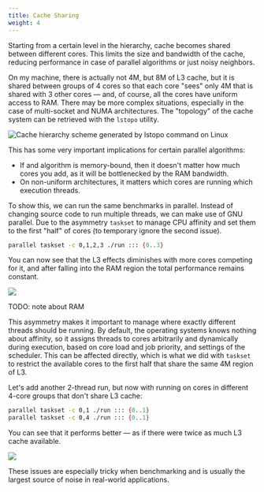 ```yaml
---
title: Cache Sharing
weight: 4
---
```


Starting from a certain level in the hierarchy, cache becomes shared between different cores. This limits the size and bandwidth of the cache, reducing performance in case of parallel algorithms or just noisy neighbors.

On my machine, there is actually not 4M, but 8M of L3 cache, but it is shared between groups of 4 cores so that each core "sees" only 4M that is shared with 3 other cores — and, of course, all the cores have uniform access to RAM. There may be more complex situations, especially in the case of multi-socket and NUMA architectures. The "topology" of the cache system can be retrieved with the `lstopo` utility.

![Cache hierarchy scheme generated by lstopo command on Linux](../img/lstopo.png)

This has some very important implications for certain parallel algorithms:

- If and algorithm is memory-bound, then it doesn't matter how much cores you add, as it will be bottlenecked by the RAM bandwidth.
- On non-uniform architectures, it matters which cores are running which execution threads.

To show this, we can run the same benchmarks in parallel. Instead of changing source code to run multiple threads, we can make use of GNU parallel. Due to the asymmetry `taskset` to manage CPU affinity and set them to the first "half" of cores (to temporary ignore the second issue).

```bash
parallel taskset -c 0,1,2,3 ./run ::: {0..3}
```

You can now see that the L3 effects diminishes with more cores competing for it, and after falling into the RAM region the total performance remains constant.

![](../img/parallel.svg)

TODO: note about RAM

This asymmetry makes it important to manage where exactly different threads should be running. By default, the operating systems knows nothing about affinity, so it assigns threads to cores arbitrarily and dynamically during execution, based on core load and job priority, and settings of the scheduler. This can be affected directly, which is what we did with `taskset` to restrict the available cores to the first half that share the same 4M region of L3.

Let's add another 2-thread run, but now with running on cores in different 4-core groups that don't share L3 cache:

```bash
parallel taskset -c 0,1 ./run ::: {0..1}
parallel taskset -c 0,4 ./run ::: {0..1}
```

You can see that it performs better — as if there were twice as much L3 cache available.

![](../img/affinity.svg)

These issues are especially tricky when benchmarking and is usually the largest source of noise in real-world applications.
